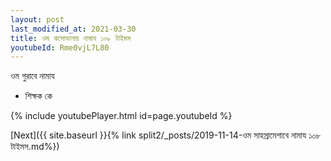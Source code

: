 ```yaml
---
layout: post
last_modified_at: 2021-03-30
title: ওম কসোভানায় নামায ১০৮ টাইমস
youtubeId: Rme0vjL7L80
---
```

 
 
 ওম গুরাবে নামায  
 
 -  শিক্ষক কে 
 
  
 
  
 
 
 
 
 
 


{% include youtubePlayer.html id=page.youtubeId %}
 
[Next]({{ site.baseurl }}{% link  split2/_posts/2019-11-14-ওম সাহস্রামেশাবে নামায ১০৮ টাইমস.md%})
 
